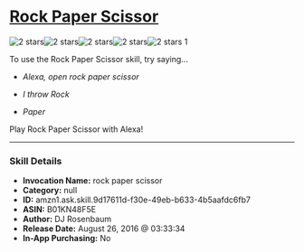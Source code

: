 # [Rock Paper Scissor](http://alexa.amazon.com/#skills/amzn1.ask.skill.9d17611d-f30e-49eb-b633-4b5aafdc6fb7)
![2 stars](../../images/ic_star_black_18dp_1x.png)![2 stars](../../images/ic_star_black_18dp_1x.png)![2 stars](../../images/ic_star_border_black_18dp_1x.png)![2 stars](../../images/ic_star_border_black_18dp_1x.png)![2 stars](../../images/ic_star_border_black_18dp_1x.png) 1

To use the Rock Paper Scissor skill, try saying...

* *Alexa, open rock paper scissor*

* *I throw Rock*

* *Paper*

Play Rock Paper Scissor with Alexa!

***

### Skill Details

* **Invocation Name:** rock paper scissor
* **Category:** null
* **ID:** amzn1.ask.skill.9d17611d-f30e-49eb-b633-4b5aafdc6fb7
* **ASIN:** B01KN48F5E
* **Author:** DJ Rosenbaum
* **Release Date:** August 26, 2016 @ 03:33:34
* **In-App Purchasing:** No
